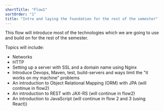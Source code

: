 ```yaml
---
shortTitle: "Flow1"
sortOrder: "1"
title: "Intro and laying the foundation for the rest of the semester"
---
```


This flow will introduce most of the technologies which we are going to use and build on for the rest of the semester.

Topics will include:

- Networks
- HTTP
- Setting up a server with SSL and a domain name using Nginx
- Introduce Devops, Maven, test, build-servers and ways limit the "it works on my machine" problems
- An introduction to Object Relational Mapping (ORM) with JPA (will continue in flow2)
- An introduction to REST with JAX-RS (will continue in flow2)
- An introduction to JavaScript (will continue in flow 2 and 3 (using React))
